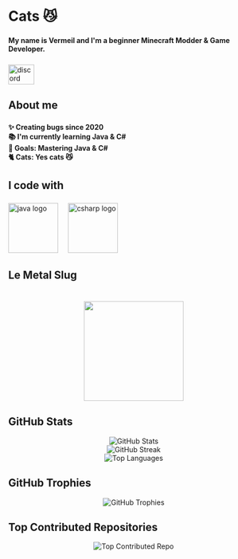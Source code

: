 <h1 align="left">Cats 😼</h1>

###

<h4 align="left">My name is Vermeil and I'm a beginner Minecraft Modder & Game Developer.</h4>

###

<div align="left">
  <a href="https://discord.gg/4rrr6TdTsK" target="_blank">
    <img src="https://raw.githubusercontent.com/maurodesouza/profile-readme-generator/master/src/assets/icons/social/discord/default.svg" width="52" height="40" alt="discord logo"  />
  </a>
</div>

###

<h2 align="left">About me</h2>

###

<h4 align="left">✨ Creating bugs since 2020<br>📚 I'm currently learning Java & C#<br>🎯 Goals: Mastering Java & C#<br>🐈 Cats: Yes cats 😼</h4>

###

<h2 align="left">I code with</h2>

###

<div align="left">
  <img src="https://cdn.jsdelivr.net/gh/devicons/devicon/icons/java/java-original.svg" height="100" alt="java logo"  />
  <img width="12" />
  <img src="https://cdn.jsdelivr.net/gh/devicons/devicon/icons/csharp/csharp-original.svg" height="100" alt="csharp logo"  />
</div>

###

<h2 align="left">Le Metal Slug</h2>

###

<br clear="both">

<div align="center">
  <img height="200" src="https://i.imgur.com/rxboDsL.gif"  />
</div>

###

## GitHub Stats

<p align="center">
  <img src="https://github-readme-stats.vercel.app/api?username=VermeilChan&theme=jolly&hide_border=true&include_all_commits=true&count_private=true" alt="GitHub Stats" /><br/>
  <img src="https://github-readme-streak-stats.herokuapp.com/?user=VermeilChan&theme=jolly&hide_border=true" alt="GitHub Streak" /><br/>
  <img src="https://github-readme-stats.vercel.app/api/top-langs/?username=VermeilChan&theme=jolly&hide_border=true&layout=compact" alt="Top Languages" />
</p>

## GitHub Trophies

<p align="center">
  <img src="https://github-profile-trophy.vercel.app/?username=VermeilChan&theme=radical&no-frame=true&no-bg=true&margin-w=4" alt="GitHub Trophies" />
</p>

## Top Contributed Repositories

<p align="center">
  <img src="https://github-contributor-stats.vercel.app/api?username=VermeilChan&limit=5&theme=dark&combine_all_yearly_contributions=true" alt="Top Contributed Repo" />
</p>
